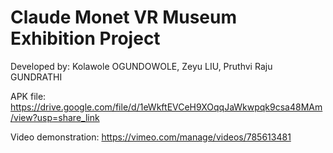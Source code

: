 # Claude Monet VR Museum Exhibition Project
Developed by: Kolawole OGUNDOWOLE, Zeyu LIU, Pruthvi Raju GUNDRATHI

APK file: https://drive.google.com/file/d/1eWkftEVCeH9XOqqJaWkwpqk9csa48MAm/view?usp=share_link

Video demonstration: https://vimeo.com/manage/videos/785613481
